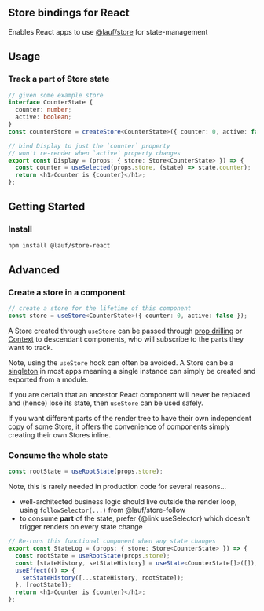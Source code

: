 ## Store bindings for React

Enables React apps to use
[@lauf/store](https://www.npmjs.com/package/@lauf/store) for state-management

## Usage

### Track a part of Store state

```typescript
// given some example store
interface CounterState {
  counter: number;
  active: boolean;
}
const counterStore = createStore<CounterState>({ counter: 0, active: false });

// bind Display to just the `counter` property
// won't re-render when `active` property changes
export const Display = (props: { store: Store<CounterState> }) => {
  const counter = useSelected(props.store, (state) => state.counter);
  return <h1>Counter is {counter}</h1>;
};
```

## Getting Started

### Install

```zsh
npm install @lauf/store-react
```

## Advanced

### Create a store in a component

```typescript
// create a store for the lifetime of this component
const store = useStore<CounterState>({ counter: 0, active: false });
```

A Store created through `useStore` can be passed through [prop
drilling](https://kentcdodds.com/blog/prop-drilling) or
[Context](https://github.com/cefn/watchable/tree/main/apps/counter-react-ts-edit-context) to descendant components,
who will subscribe to the parts they want to track.

Note, using the `useStore` hook can often be avoided. A Store can be a
[singleton](https://en.wikipedia.org/wiki/Singleton_pattern) in most apps meaning
a single instance can simply be created and exported from a module.

If you are certain that an ancestor React component will never be replaced and
(hence) lose its state, then `useStore` can be used safely.

If you want different parts of the render tree to have their own independent
copy of some Store, it offers the convenience of components simply creating their own Stores
inline.

### Consume the whole state

```typescript
const rootState = useRootState(props.store);
```

Note, this is rarely needed in production code for several reasons...

- well-architected business logic should live outside the render loop, using `followSelector(...)` from @lauf/store-follow
- to consume **part** of the state, prefer {@link useSelector} which doesn't trigger renders on every state change

```typescript
// Re-runs this functional component when any state changes
export const StateLog = (props: { store: Store<CounterState> }) => {
  const rootState = useRootState(props.store);
  const [stateHistory, setStateHistory] = useState<CounterState[]>([]);
  useEffect(() => {
    setStateHistory([...stateHistory, rootState]);
  }, [rootState]);
  return <h1>Counter is {counter}</h1>;
};
```
